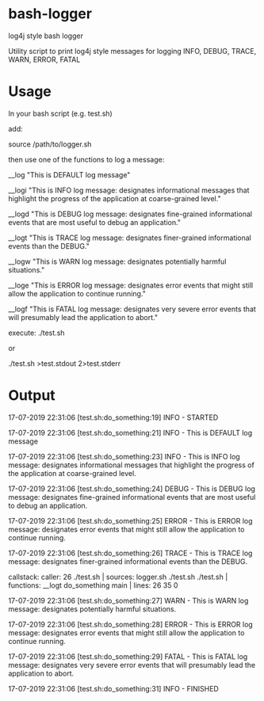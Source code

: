 # bash-logger

log4j style bash logger

Utility script to print log4j style messages for logging INFO, DEBUG, TRACE, WARN, ERROR, FATAL


# Usage
In your bash script (e.g. test.sh) 

add: 

source /path/to/logger.sh

then use one of the functions to log a message:
 

__log "This is DEFAULT log message"

__logi "This is INFO log message: designates informational messages that highlight the progress of the application at coarse-grained level."

__logd "This is DEBUG log message: designates fine-grained informational events that are most useful to debug an application."

__logt "This is TRACE log message: designates finer-grained informational events than the DEBUG."

__logw "This is WARN log message: designates potentially harmful situations."

__loge "This is ERROR log message: designates error events that might still allow the application to continue running."

__logf "This is FATAL log message: designates very severe error events that will presumably lead the application to abort."


execute: ./test.sh 

or

./test.sh >test.stdout 2>test.stderr 

# Output

17-07-2019 22:31:06 [test.sh:do_something:19] INFO - STARTED

17-07-2019 22:31:06 [test.sh:do_something:21] INFO - This is DEFAULT log message

17-07-2019 22:31:06 [test.sh:do_something:23] INFO - This is INFO log message: designates informational messages that highlight the progress of the application at coarse-grained level.

17-07-2019 22:31:06 [test.sh:do_something:24] DEBUG - This is DEBUG log message: designates fine-grained informational events that are most useful to debug an application.

17-07-2019 22:31:06 [test.sh:do_something:25] ERROR - This is ERROR log message: designates error events that might still allow the application to continue running.

17-07-2019 22:31:06 [test.sh:do_something:26] TRACE - This is TRACE log message: designates finer-grained informational events than the DEBUG.

callstack: caller: 26 ./test.sh | sources: logger.sh ./test.sh ./test.sh | functions: __logt do_something main | lines: 26 35 0

17-07-2019 22:31:06 [test.sh:do_something:27] WARN - This is WARN log message: designates potentially harmful situations.

17-07-2019 22:31:06 [test.sh:do_something:28] ERROR - This is ERROR log message: designates error events that might still allow the application to continue running.

17-07-2019 22:31:06 [test.sh:do_something:29] FATAL - This is FATAL log message: designates very severe error events that will presumably lead the application to abort.

17-07-2019 22:31:06 [test.sh:do_something:31] INFO - FINISHED
